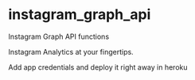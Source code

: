 # instagram_graph_api
Instagram Graph API functions

Instagram Analytics at your fingertips.

Add app credentials and deploy it right away in heroku
